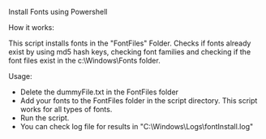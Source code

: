 Install Fonts using Powershell


How it works:

This script installs fonts in the "FontFiles" Folder. Checks if fonts already exist by using md5 hash keys,
checking font families and checking if the font files exist in the c:\Windows\Fonts folder.

Usage:
- Delete the dummyFile.txt in the FontFiles folder
- Add your fonts to the FontFiles folder in the script directory. This script works for all types of fonts.
- Run the script.
- You can check log file for results in "C:\Windows\Logs\fontInstall.log"


